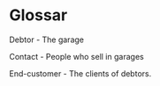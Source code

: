 # Glossar

Debtor - The garage

Contact - People who sell in garages

End-customer - The clients of debtors.
